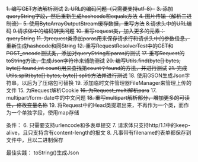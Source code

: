 ~~1. 编写GET方法解析测试~~
~~2. URL的编码问题（只需要支持utf-8）~~
~~3. 添加queryString字段，然后重新生成hashcode和equals方法~~
~~4. 图片传输（解析二进制流）~~
~~5. 使用ByteArrayOutputStream缓存数据，重写方法~~
~~8.请求头中的URL编码~~
~~9.请求体中的编码转换问题~~
~~10. 重写request类，加入更多的元素：queryString~~
~~11. 为request类添加paras用来保存请求行和请求头中的参数信息，重新生成hashcode和同String~~
~~12. 重写RequestResolverTest中的GET和POST_encode测试类，添加对queryString和paras的测试~~
~~17. 重写Request的toString方法，生成Json字符串来辅助测试~~
~~20. 编写Utils.find(byte[] bytes, byte[] found,int count)用来查找第count个found的方法，并进行测试~~
~~21. 完成Utils.split(byte[] bytes, byte[] split)方法并进行测试~~
18. 使用GSON生成Json字符串，以后为了压缩包可替换
19. 添加临时文件管理器FileManager来管理上传的文件
15. 为Request解析Cookie
~~16. 为Request_multi解析para~~
17. multipart/form-date中的中文问题
~~18. 重写multipart解析部分，增加更多的可读性，修改变量名称~~
19. 将Request中的Head类提取出来，不再作为一个类，而作为一个单独字段，使用map存储




条件：
6. 只需要支持urlencode和多表单提交
7. 请求体只支持http/1.1中的keep-alive，且只支持含有content-length的报文
8. 凡事带有filename的表单都保存到文件中，且以二进制保存

最佳实践：
toString()生成Json